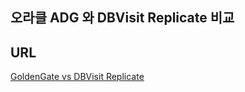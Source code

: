 ## 오라클 ADG 와 DBVisit Replicate 비교


## URL
[GoldenGate vs DBVisit Replicate](http://blog.e-dba.com/blog/2013/11/06/goldengate-vs-dbvisit-replicate-extract-methods-and-replication-performance/)

